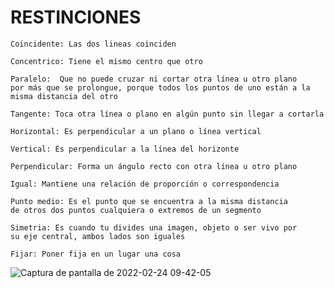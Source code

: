 
# RESTINCIONES

```
Coincidente: Las dos lineas coinciden

Concentrico: Tiene el mismo centro que otro

Paralelo:  Que no puede cruzar ni cortar otra línea u otro plano
por más que se prolongue, porque todos los puntos de uno están a la misma distancia del otro

Tangente: Toca otra línea o plano en algún punto sin llegar a cortarla

Horizontal: Es perpendicular a un plano o línea vertical

Vertical: Es perpendicular a la línea del horizonte

Perpendicular: Forma un ángulo recto con otra línea u otro plano

Igual: Mantiene una relación de proporción o correspondencia

Punto medio: Es el punto que se encuentra a la misma distancia 
de otros dos puntos cualquiera o extremos de un segmento

Simetria: Es cuando tu divides una imagen, objeto o ser vivo por
su eje central, ambos lados son iguales

Fijar: Poner fija en un lugar una cosa

```

![Captura de pantalla de 2022-02-24 09-42-05](https://user-images.githubusercontent.com/90753262/155490756-6459b5c3-8858-4883-9162-822102dbe9c0.png)
